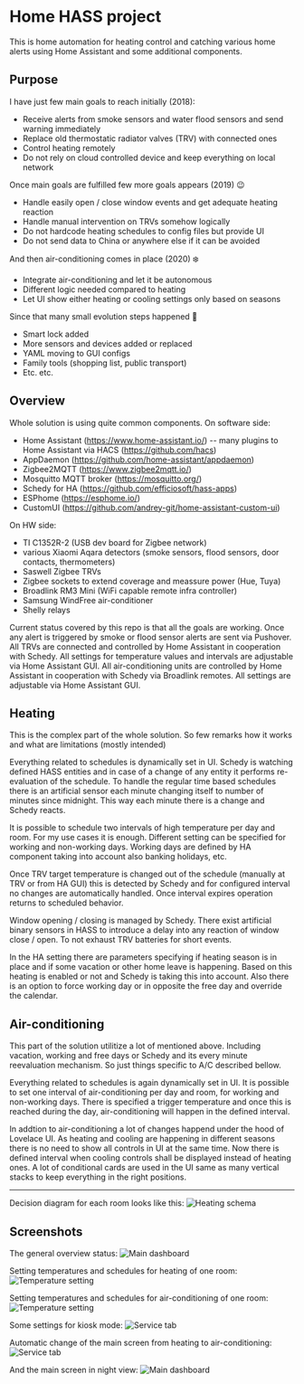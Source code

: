 # Home HASS project
This is home automation for heating control and catching various home alerts using Home Assistant and some additional components.

## Purpose
I have just few main goals to reach initially (2018):
 - Receive alerts from smoke sensors and water flood sensors and send warning immediately
 - Replace old thermostatic radiator valves (TRV) with connected ones
 - Control heating remotely
 - Do not rely on cloud controlled device and keep everything on local network

Once main goals are fulfilled few more goals appears (2019) :wink:
 - Handle easily open / close window events and get adequate heating reaction
 - Handle manual intervention on TRVs somehow logically
 - Do not hardcode heating schedules to config files but provide UI
 - Do not send data to China or anywhere else if it can be avoided

And then air-conditioning comes in place (2020)  :snowflake:
 - Integrate air-conditioning and let it be autonomous
 - Different logic needed compared to heating
 - Let UI show either heating or cooling settings only based on seasons

Since that many small evolution steps happened :slightly_smiling_face:
 - Smart lock added
 - More sensors  and devices added or replaced
 - YAML moving to GUI configs
 - Family tools (shopping list, public transport)
 - Etc. etc.

## Overview
Whole solution is using quite common components.
On software side:
 - Home Assistant (https://www.home-assistant.io/)
 -- many plugins to Home Assistant via HACS (https://github.com/hacs)
 - AppDaemon (https://github.com/home-assistant/appdaemon)
 - Zigbee2MQTT (https://www.zigbee2mqtt.io/)
 - Mosquitto MQTT broker (https://mosquitto.org/)
 - Schedy for HA (https://github.com/efficiosoft/hass-apps)
 - ESPhome (https://esphome.io/)
 - CustomUI (https://github.com/andrey-git/home-assistant-custom-ui)

On HW side:

 - TI C1352R-2 (USB dev board for Zigbee network)
 - various Xiaomi Aqara detectors (smoke sensors, flood sensors, door contacts, thermometers)
 - Saswell Zigbee TRVs
 - Zigbee sockets to extend coverage and meassure power (Hue, Tuya)
 - Broadlink RM3 Mini (WiFi capable remote infra controller)
 - Samsung WindFree air-conditioner
 - Shelly relays

Current status covered by this repo is  that all the goals are working.
Once any alert is triggered by smoke or flood sensor alerts are sent via Pushover.
All TRVs are connected and controlled by Home Assistant in cooperation with Schedy. All settings for temperature values and intervals are adjustable via Home Assistant GUI.
All air-conditioning units are controlled by Home Assistant in cooperation with Schedy via Broadlink remotes. All settings are adjustable via Home Assistant GUI.

## Heating
This is the complex part of the whole solution. So few remarks how it works and what are limitations (mostly intended)

Everything related to schedules is dynamically set in UI. Schedy is watching defined HASS entities and in case of a change of any entity it performs re-evaluation of the schedule. To handle the regular time based schedules there is an artificial sensor each minute changing itself to number of minutes since midnight. This way each minute there is a change and Schedy reacts.

It is possible to schedule two intervals of high temperature per day and room. For my use cases it is enough. Different setting can be specified for working and non-working days. Working days are defined by HA component taking into account also banking holidays, etc.

Once TRV target temperature is changed out of the schedule (manually at TRV or from HA GUI) this is detected by Schedy and for configured interval no changes are automatically handled. Once interval expires operation returns to scheduled behavior.

Window opening / closing is managed by Schedy. There exist artificial binary sensors in HASS to introduce a delay into any reaction of window close / open. To not exhaust TRV batteries for short events.

In the HA setting there are parameters specifying if heating season is in place and if some vacation or other home leave is happening. Based on this heating is enabled or not and Schedy is taking this into account. Also there is an option to force working day or in opposite the free day and override the calendar.

## Air-conditioning
This part of the solution utilitize a lot of mentioned above. Including vacation, working and free days or Schedy and its every minute reevaluation mechanism.
So just things specific to A/C described bellow.

Everything related to schedules is again dynamically set in UI. It is possible to set one interval of air-conditioning per day and room, for working and non-working days. There is specified a trigger temperature and once this is reached during the day, air-conditioning will happen in the defined interval.

In addtion to air-conditioning a lot of changes happend under the hood of Lovelace UI. As heating and cooling are happening in different seasons there is no need to show all controls in UI at the same time. Now there is defined interval when cooling controls shall be displayed instead of heating ones. A lot of conditional cards are used in the UI same as many vertical stacks to keep everything in the right positions.

---
Decision diagram for each room looks like this:
![Heating schema](https://raw.githubusercontent.com/tristone-cz/hass/master/mediafiles/logic.png)

## Screenshots

The general overview status:
![Main dashboard](https://raw.githubusercontent.com/tristone-cz/hass/master/mediafiles/boardmain.png)

Setting temperatures and schedules for heating of one room:
![Temperature setting](https://raw.githubusercontent.com/tristone-cz/hass/master/mediafiles/boardsettemp.png)

Setting temperatures and schedules for air-conditioning of one room:
![Temperature setting](https://raw.githubusercontent.com/tristone-cz/hass/master/mediafiles/boardsettempac.png)

Some settings for kiosk mode:
![Service tab](https://raw.githubusercontent.com/tristone-cz/hass/master/mediafiles/boardservice.png)

Automatic change of the main screen from heating to air-conditioning:
![Service tab](https://raw.githubusercontent.com/tristone-cz/hass/master/mediafiles/boardmainswitch.png)

And the main screen in night view:
![Main dashboard](https://raw.githubusercontent.com/tristone-cz/hass/master/mediafiles/boardmaindark.png)

